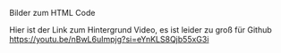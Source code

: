Bilder zum HTML Code

Hier ist der Link zum Hintergrund Video, es ist leider zu groß für Github
https://youtu.be/nBwL6uImpjg?si=eYnKLS8Qjb55xG3i
